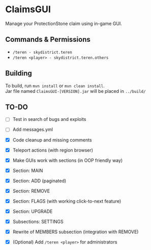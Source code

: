 # ClaimsGUI
Manage your ProtectionStone claim using in-game GUI.

## Commands & Permissions
- `/teren - skydistrict.teren`
- `/teren <player> - skydistrict.teren.others`

## Building

To build, run `mvn install` or `mvn clean install`.  
Jar file named `ClaimsGUI-[VERSION].jar` will be placed in `../build/`

## TO-DO
- [ ] Test in search of bugs and exploits
- [ ] Add messages.yml
- [x] Code cleanup and missing comments
- [x] Teleport actions (with region browser)
- [x] Make GUIs work with sections (in OOP friendly way)
- [x] Section: MAIN
- [x] Section: ADD (paginated)
- [x] Section: REMOVE
- [x] Section: FLAGS (with working click-to-next feature)
- [x] Section: UPGRADE
- [x] Subsections: SETTINGS
- [x] Rewrite of MEMBERS subsection (integration with REMOVE)
- [x] (Optional) Add `/teren <player>` for administrators

